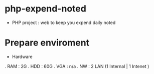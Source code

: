 # php-expend-noted
- PHP project : web to keep you expend daily noted


# Prepare enviroment
  
  - Hardware
  
  . RAM : 2G
  . HDD : 60G
  . VGA : n/a
  . NW  : 2 LAN (1 Internal | 1 Intenet )
  
